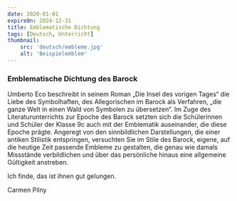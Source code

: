 ```yaml
---
date: 2020-01-01
expireOn: 2024-12-31
title: Emblematische Dichtung 
tags: [Deutsch, Unterricht]
thumbnail: 
    src: 'deutsch/embleme.jpg'
    alt: 'Beispielemblem'
---
```


### Emblematische Dichtung des Barock

Umberto Eco beschreibt in seinem Roman „Die Insel des vorigen Tages“ die Liebe des Symbolhaften, des Allegorischen im Barock als Verfahren, „die ganze Welt in einen Wald von Symbolen zu übersetzen“. Im Zuge des Literaturunterrichts zur Epoche des Barock setzten sich die Schülerinnen und Schüler der Klasse 9c auch mit der Emblematik auseinander, die diese Epoche prägte. Angeregt von den sinnbildlichen Darstellungen, die einer antiken Stilistik entspringen, versuchten Sie im Stile des Barock, eigene, auf die heutige Zeit passende Embleme zu gestalten, die genau wie damals Missstände verbildlichen und über das persönliche hinaus eine allgemeine Gültigkeit anstreben. 

Ich finde, das ist ihnen gut gelungen. 

Carmen Pilny

<gallery images="/images/deutsch/embleme.jpg,/images/deutsch/embleme1.jpg,/images/deutsch/embleme2.jpg,/images/deutsch/embleme3.jpg,/images/deutsch/embleme4.jpg"></gallery>